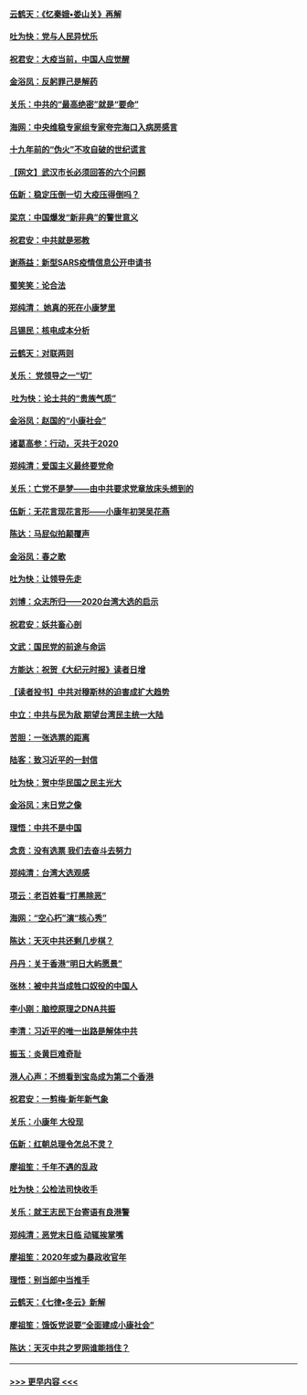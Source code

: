#### [云鹤天：《忆秦娥▪娄山关》再解](../pages/nsc993/n11824682.md?t=01271644) 
#### [吐为快：党与人民异忧乐](../pages/nsc993/n11824660.md?t=01271644) 
#### [祝君安：大疫当前，中国人应觉醒](../pages/nsc993/n11821946.md?t=01271644) 
#### [金浴凤：反躬罪己是解药](../pages/nsc993/n11820280.md?t=01271644) 
#### [关乐：中共的“最高绝密”就是“要命”](../pages/nsc993/n11816946.md?t=01271644) 
#### [海网：中央维稳专家组专家夸完海口入病房感言](../pages/nsc993/n11815138.md?t=01271644) 
#### [十九年前的“伪火”不攻自破的世纪谎言](../pages/nsc993/n11813238.md?t=01271644) 
#### [【网文】武汉市长必须回答的六个问题](../pages/nsc993/n11813848.md?t=01271644) 
#### [伍新：稳定压倒一切 大疫压得倒吗？](../pages/nsc993/n11812634.md?t=01271644) 
#### [梁京：中国爆发“新非典”的警世意义](../pages/nsc993/n11812554.md?t=01271644) 
#### [祝君安：中共就是邪教](../pages/nsc993/n11812431.md?t=01271644) 
#### [谢燕益：新型SARS疫情信息公开申请书](../pages/nsc993/n11808840.md?t=01271644) 
#### [蜀笑笑：论合法](../pages/nsc993/n11808064.md?t=01271644) 
#### [郑纯清： 她真的死在小康梦里](../pages/nsc993/n11806623.md?t=01271644) 
#### [吕锡民：核电成本分析](../pages/nsc993/n11806284.md?t=01271644) 
#### [云鹤天：对联两则](../pages/nsc993/n11805957.md?t=01271644) 
#### [关乐： 党领导之一“切”](../pages/nsc993/n11804505.md?t=01271644) 
#### [ 吐为快：论土共的“贵族气质”](../pages/nsc993/n11804490.md?t=01271644) 
#### [金浴凤：赵国的“小康社会”](../pages/nsc993/n11804452.md?t=01271644) 
#### [诸葛高参：行动，灭共于2020](../pages/nsc993/n11804120.md?t=01271644) 
#### [郑纯清：爱国主义最终要党命](../pages/nsc993/n11802197.md?t=01271644) 
#### [关乐：亡党不是梦——由中共要求党章放床头想到的](../pages/nsc993/n11802156.md?t=01271644) 
#### [伍新：无花言现花言形——小康年初哭吴花燕](../pages/nsc993/n11800044.md?t=01271644) 
#### [陈达：马屁似拍颠覆声](../pages/nsc993/n11800010.md?t=01271644) 
#### [金浴凤：春之歌](../pages/nsc993/n11797687.md?t=01271644) 
#### [吐为快：让领导先走](../pages/nsc993/n11797512.md?t=01271644) 
#### [刘博：众志所归——2020台湾大选的启示](../pages/nsc993/n11796878.md?t=01271644) 
#### [祝君安：妖共畜心剖](../pages/nsc993/n11794273.md?t=01271644) 
#### [文武：国民党的前途与命运](../pages/nsc993/n11794198.md?t=01271644) 
#### [方能达：祝贺《大纪元时报》读者日增](../pages/nsc993/n11793807.md?t=01271644) 
#### [【读者投书】中共对穆斯林的迫害成扩大趋势](../pages/nsc993/n11791371.md?t=01271644) 
#### [中立：中共与民为敌 期望台湾民主统一大陆](../pages/nsc993/n11790392.md?t=01271644) 
#### [苦胆：一张选票的距离](../pages/nsc993/n11788914.md?t=01271644) 
#### [陆客：致习近平的一封信](../pages/nsc993/n11788867.md?t=01271644) 
#### [吐为快：贺中华民国之民主光大](../pages/nsc993/n11788618.md?t=01271644) 
#### [金浴凤：末日党之像](../pages/nsc993/n11787475.md?t=01271644) 
#### [理悟：中共不是中国](../pages/nsc993/n11787463.md?t=01271644) 
#### [念贲：没有选票  我们去奋斗去努力](../pages/nsc993/n11787398.md?t=01271644) 
#### [郑纯清：台湾大选观感](../pages/nsc993/n11786210.md?t=01271644) 
#### [项云：老百姓看“打黑除恶”](../pages/nsc993/n11785398.md?t=01271644) 
#### [海网：“空心朽”演“核心秀”](../pages/nsc993/n11783874.md?t=01271644) 
#### [陈达：天灭中共还剩几步棋？](../pages/nsc993/n11783719.md?t=01271644) 
#### [丹丹：关于香港“明日大屿愿景”](../pages/nsc993/n11783273.md?t=01271644) 
#### [张林：被中共当成牲口奴役的中国人](../pages/nsc993/n11782397.md?t=01271644) 
#### [李小刚：脑控原理之DNA共振](../pages/nsc993/n11780962.md?t=01271644) 
#### [李清：习近平的唯一出路是解体中共](../pages/nsc993/n11780866.md?t=01271644) 
#### [振玉：炎黄巨难奇耻](../pages/nsc993/n11779632.md?t=01271644) 
#### [港人心声：不想看到宝岛成为第二个香港](../pages/nsc993/n11778817.md?t=01271644) 
#### [祝君安：一剪梅‧新年新气象](../pages/nsc993/n11776340.md?t=01271644) 
#### [关乐：小康年 大役现](../pages/nsc993/n11774213.md?t=01271644) 
#### [伍新：红朝总理令怎总不灵？](../pages/nsc993/n11770813.md?t=01271644) 
#### [廖祖笙：千年不遇的乱政](../pages/nsc993/n11770373.md?t=01271644) 
#### [吐为快：公检法司快收手](../pages/nsc993/n11770359.md?t=01271644) 
#### [关乐：就王志民下台寄语有良港警](../pages/nsc993/n11769903.md?t=01271644) 
#### [郑纯清：恶党末日临 动辄挨掌嘴](../pages/nsc993/n11769356.md?t=01271644) 
#### [廖祖笙：2020年或为暴政收官年](../pages/nsc993/n11768216.md?t=01271644) 
#### [理悟：别当郎中当推手](../pages/nsc993/n11768243.md?t=01271644) 
#### [云鹤天：《七律▪冬云》新解](../pages/nsc993/n11768204.md?t=01271644) 
#### [廖祖笙：饿饭党说要“全面建成小康社会”](../pages/nsc993/n11767482.md?t=01271644) 
#### [陈达：天灭中共之罗网谁能挡住？](../pages/nsc993/n11767465.md?t=01271644) 

----
#### [ >>> 更早内容 <<< ](../indexes/nsc993-earlier.md)
